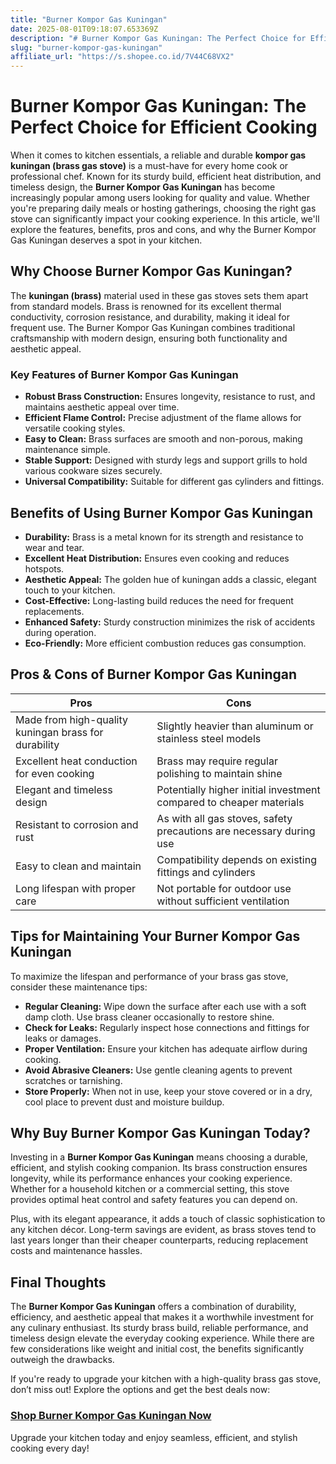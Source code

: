 ```yaml
---
title: "Burner Kompor Gas Kuningan"
date: 2025-08-01T09:18:07.653369Z
description: "# Burner Kompor Gas Kuningan: The Perfect Choice for Efficient Cooking..."
slug: "burner-kompor-gas-kuningan"
affiliate_url: "https://s.shopee.co.id/7V44C68VX2"
---
```

# Burner Kompor Gas Kuningan: The Perfect Choice for Efficient Cooking

When it comes to kitchen essentials, a reliable and durable **kompor gas kuningan (brass gas stove)** is a must-have for every home cook or professional chef. Known for its sturdy build, efficient heat distribution, and timeless design, the **Burner Kompor Gas Kuningan** has become increasingly popular among users looking for quality and value. Whether you're preparing daily meals or hosting gatherings, choosing the right gas stove can significantly impact your cooking experience. In this article, we'll explore the features, benefits, pros and cons, and why the Burner Kompor Gas Kuningan deserves a spot in your kitchen.

## Why Choose Burner Kompor Gas Kuningan?

The **kuningan (brass)** material used in these gas stoves sets them apart from standard models. Brass is renowned for its excellent thermal conductivity, corrosion resistance, and durability, making it ideal for frequent use. The Burner Kompor Gas Kuningan combines traditional craftsmanship with modern design, ensuring both functionality and aesthetic appeal.

### Key Features of Burner Kompor Gas Kuningan

- **Robust Brass Construction:** Ensures longevity, resistance to rust, and maintains aesthetic appeal over time.
- **Efficient Flame Control:** Precise adjustment of the flame allows for versatile cooking styles.
- **Easy to Clean:** Brass surfaces are smooth and non-porous, making maintenance simple.
- **Stable Support:** Designed with sturdy legs and support grills to hold various cookware sizes securely.
- **Universal Compatibility:** Suitable for different gas cylinders and fittings.

## Benefits of Using Burner Kompor Gas Kuningan

- **Durability:** Brass is a metal known for its strength and resistance to wear and tear.
- **Excellent Heat Distribution:** Ensures even cooking and reduces hotspots.
- **Aesthetic Appeal:** The golden hue of kuningan adds a classic, elegant touch to your kitchen.
- **Cost-Effective:** Long-lasting build reduces the need for frequent replacements.
- **Enhanced Safety:** Sturdy construction minimizes the risk of accidents during operation.
- **Eco-Friendly:** More efficient combustion reduces gas consumption.

## Pros & Cons of Burner Kompor Gas Kuningan

| Pros                                              | Cons                                               |
|---------------------------------------------------|----------------------------------------------------|
| Made from high-quality kuningan brass for durability | Slightly heavier than aluminum or stainless steel models |
| Excellent heat conduction for even cooking      | Brass may require regular polishing to maintain shine |
| Elegant and timeless design                     | Potentially higher initial investment compared to cheaper materials |
| Resistant to corrosion and rust                | As with all gas stoves, safety precautions are necessary during use |
| Easy to clean and maintain                     | Compatibility depends on existing fittings and cylinders |
| Long lifespan with proper care                | Not portable for outdoor use without sufficient ventilation |

## Tips for Maintaining Your Burner Kompor Gas Kuningan

To maximize the lifespan and performance of your brass gas stove, consider these maintenance tips:

- **Regular Cleaning:** Wipe down the surface after each use with a soft damp cloth. Use brass cleaner occasionally to restore shine.
- **Check for Leaks:** Regularly inspect hose connections and fittings for leaks or damages.
- **Proper Ventilation:** Ensure your kitchen has adequate airflow during cooking.
- **Avoid Abrasive Cleaners:** Use gentle cleaning agents to prevent scratches or tarnishing.
- **Store Properly:** When not in use, keep your stove covered or in a dry, cool place to prevent dust and moisture buildup.

## Why Buy Burner Kompor Gas Kuningan Today?

Investing in a **Burner Kompor Gas Kuningan** means choosing a durable, efficient, and stylish cooking companion. Its brass construction ensures longevity, while its performance enhances your cooking experience. Whether for a household kitchen or a commercial setting, this stove provides optimal heat control and safety features you can depend on.

Plus, with its elegant appearance, it adds a touch of classic sophistication to any kitchen décor. Long-term savings are evident, as brass stoves tend to last years longer than their cheaper counterparts, reducing replacement costs and maintenance hassles.

## Final Thoughts

The **Burner Kompor Gas Kuningan** offers a combination of durability, efficiency, and aesthetic appeal that makes it a worthwhile investment for any culinary enthusiast. Its sturdy brass build, reliable performance, and timeless design elevate the everyday cooking experience. While there are few considerations like weight and initial cost, the benefits significantly outweigh the drawbacks.

If you're ready to upgrade your kitchen with a high-quality brass gas stove, don’t miss out! Explore the options and get the best deals now:

### **[Shop Burner Kompor Gas Kuningan Now](https://s.shopee.co.id/7V44C68VX2)**

Upgrade your kitchen today and enjoy seamless, efficient, and stylish cooking every day!